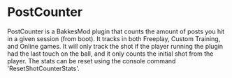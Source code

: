 # PostCounter

PostCounter is a BakkesMod plugin that counts the amount of posts you hit in a given session (from boot). It tracks in both Freeplay, Custom Training, and Online games. It will only track the shot if the player running the plugin had the last touch on the ball, and it only counts the initial shot from the player. The stats can be reset using the console command 'ResetShotCounterStats'.
